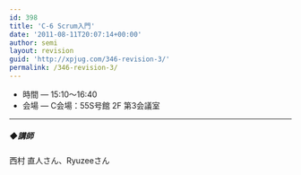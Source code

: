 ```yaml
---
id: 398
title: 'C-6 Scrum入門'
date: '2011-08-11T20:07:14+00:00'
author: semi
layout: revision
guid: 'http://xpjug.com/346-revision-3/'
permalink: /346-revision-3/
---
```


- 時間 — 15:10～16:40
- 会場 — C会場：55S号館 2F 第3会議室

---

##### ◆講師

西村 直人さん、Ryuzeeさん